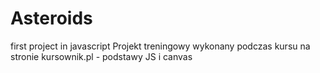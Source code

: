 # Asteroids
first project in javascript
Projekt treningowy wykonany podczas kursu na stronie kursownik.pl - podstawy JS i canvas
